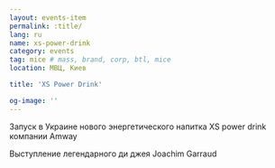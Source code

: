 ```yaml
---
layout: events-item
permalink: :title/
lang: ru
name: xs-power-drink
category: events
tag: mice # mass, brand, corp, btl, mice
location: МВЦ, Киев

title: 'XS Power Drink'

og-image: ''
---
```


Запуск в Украине нового энергетического напитка XS power drink компании Amway

Выступление легендарного ди джея Joachim Garraud
